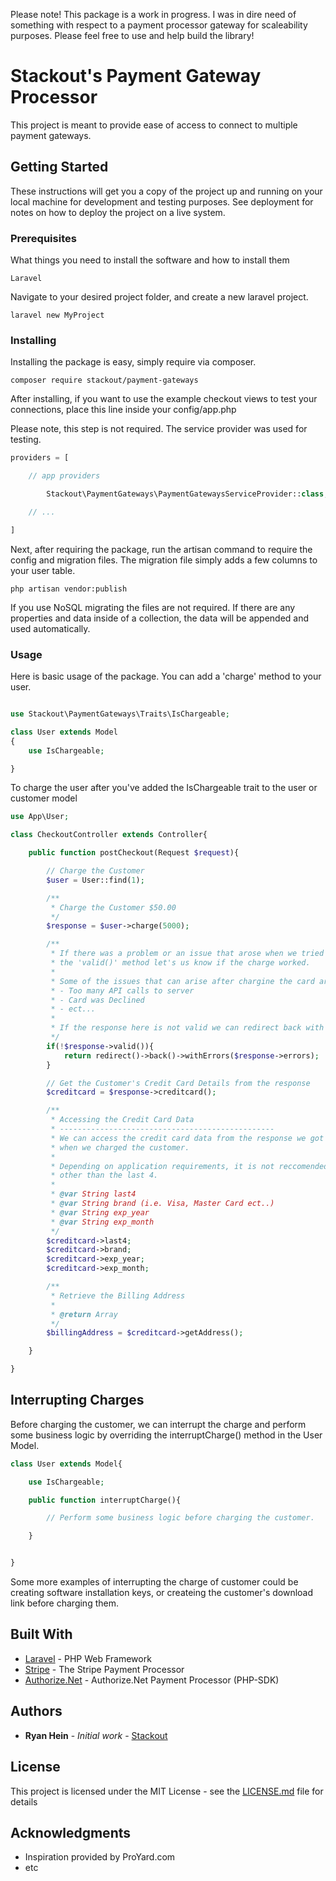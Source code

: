 Please note! This package is a work in progress. I was in dire need of something with respect to a payment processor gateway for scaleability purposes. Please feel free to use and help build the library! 

# Stackout's Payment Gateway Processor

This project is meant to provide ease of access to connect to multiple payment gateways. 

## Getting Started

These instructions will get you a copy of the project up and running on your local machine for development and testing purposes. See deployment for notes on how to deploy the project on a live system.

### Prerequisites

What things you need to install the software and how to install them

```
Laravel
```
Navigate to your desired project folder, and create a new laravel project.
```
laravel new MyProject
```


### Installing

Installing the package is easy, simply require via composer.

```
composer require stackout/payment-gateways
```
After installing, if you want to use the example checkout views to test your connections, place this line inside your config/app.php

Please note, this step is not required. The service provider was used for testing.
```php
providers = [

    // app providers

        Stackout\PaymentGateways\PaymentGatewaysServiceProvider::class,

    // ...

]
```

Next, after requiring the package, run the artisan command to require the config and migration files. The migration file simply adds a few columns to your user table.
```
php artisan vendor:publish
```
If you use NoSQL migrating the files are not required. If there are any properties and data inside of a collection, the data will be appended and used automatically. 

### Usage
Here is basic usage of the package. You can add a 'charge' method to your user.

```php

use Stackout\PaymentGateways\Traits\IsChargeable;

class User extends Model
{
    use IsChargeable;

}


```
To charge the user after you've added the IsChargeable trait to the user or customer model 
```php
use App\User;

class CheckoutController extends Controller{

    public function postCheckout(Request $request){

        // Charge the Customer
        $user = User::find(1);

        /**
         * Charge the Customer $50.00
         */
        $response = $user->charge(5000); 

        /**
         * If there was a problem or an issue that arose when we tried to charge the card
         * the 'valid()' method let's us know if the charge worked.
         * 
         * Some of the issues that can arise after chargine the card are as follows:
         * - Too many API calls to server
         * - Card was Declined
         * - ect...
         * 
         * If the response here is not valid we can redirect back with errors.
         */
        if(!$response->valid()){
            return redirect()->back()->withErrors($response->errors);
        }

        // Get the Customer's Credit Card Details from the response
        $creditcard = $response->creditcard();

        /**
         * Accessing the Credit Card Data
         * ------------------------------------------------
         * We can access the credit card data from the response we got
         * when we charged the customer.
         * 
         * Depending on application requirements, it is not reccomended to store any creditcard data
         * other than the last 4.
         * 
         * @var String last4
         * @var String brand (i.e. Visa, Master Card ect..)
         * @var String exp_year
         * @var String exp_month
         */
        $creditcard->last4;
        $creditcard->brand;
        $creditcard->exp_year;
        $creditcard->exp_month;

        /**
         * Retrieve the Billing Address
         * 
         * @return Array
         */
        $billingAddress = $creditcard->getAddress();

    }

}
```

## Interrupting Charges
Before charging the customer, we can interrupt the charge and perform some business logic by overriding the interruptCharge() method in the User Model.

```php
class User extends Model{

    use IsChargeable;

    public function interruptCharge(){

        // Perform some business logic before charging the customer.

    }


}
```
Some more examples of interrupting the charge of customer could be creating software installation keys, or createing the customer's download link before charging them.

## Built With

* [Laravel](https://laravel.com/docs/5.6/) - PHP Web Framework
* [Stripe](https://stripe.com/docs/api) - The Stripe Payment Processor
* [Authorize.Net](https://github.com/AuthorizeNet/sdk-php) - Authorize.Net Payment Processor (PHP-SDK)

## Authors

* **Ryan Hein** - *Initial work* - [Stackout](https://github.com/Stackout)

## License

This project is licensed under the MIT License - see the [LICENSE.md](LICENSE.md) file for details

## Acknowledgments

* Inspiration provided by ProYard.com
* etc
